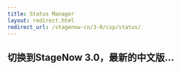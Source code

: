 ```yaml
---
title: Status Manager
layout: redirect.html
redirect_url: /stagenow-cn/3-0/csp/status/
---
```


## 切换到StageNow 3.0，最新的中文版...

